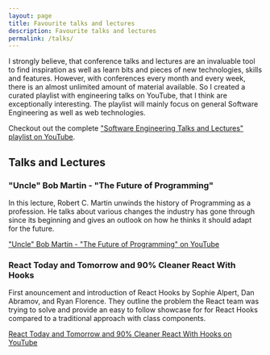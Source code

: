 ```yaml
---
layout: page
title: Favourite talks and lectures
description: Favourite talks and lectures
permalink: /talks/
---
```


I strongly believe, that conference talks and lectures are an invaluable tool to find inspiration as well as learn bits and pieces of new technologies, skills and features. However, with conferences every month and every week, there is an almost unlimited amount of material available. So I created a curated playlist with engineering talks on YouTube, that I think are exceptionally interesting. The playlist will mainly focus on general Software Engineering as well as web technologies.

Checkout out the complete ["Software Engineering Talks and Lectures" playlist on YouTube](https://www.youtube.com/playlist?list=PLl0AtsmuedN4lbpkR8lg1hyE-ZCrh9ebd).

## Talks and Lectures

### "Uncle" Bob Martin - "The Future of Programming"

In this lecture, Robert C. Martin unwinds the history of Programming as a profession. He talks about various changes the industry has gone through since its beginning and gives an outlook on how he thinks it should adapt for the future.

["Uncle" Bob Martin - "The Future of Programming" on YouTube](https://www.youtube.com/watch?v=ecIWPzGEbFc&index=2&t=0s&list=PLl0AtsmuedN4lbpkR8lg1hyE-ZCrh9ebd)

### React Today and Tomorrow and 90% Cleaner React With Hooks

First anouncement and introduction of React Hooks by Sophie Alpert, Dan Abramov, and Ryan Florence. They outline the problem the React team was trying to solve and provide an easy to follow showcase for for React Hooks compared to a traditional approach with class components.

[React Today and Tomorrow and 90% Cleaner React With Hooks on YouTube](https://www.youtube.com/watch?v=dpw9EHDh2bM&index=3&t=4s&list=PLl0AtsmuedN4lbpkR8lg1hyE-ZCrh9ebd)
